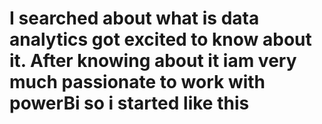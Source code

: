 #  I searched about what is data analytics got excited to know about it. After knowing about it iam very much passionate to work with powerBi so i started like this
